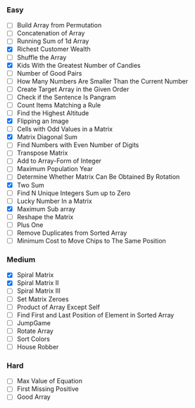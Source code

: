### Easy

- [ ] Build Array from Permutation
- [ ] Concatenation of Array
- [ ] Running Sum of 1d Array
- [x] Richest Customer Wealth
- [ ] Shuffle the Array
- [x] Kids With the Greatest Number of Candies
- [ ] Number of Good Pairs
- [ ] How Many Numbers Are Smaller Than the Current Number
- [ ] Create Target Array in the Given Order
- [ ] Check if the Sentence Is Pangram
- [ ] Count Items Matching a Rule
- [ ] Find the Highest Altitude
- [x] Flipping an Image
- [ ] Cells with Odd Values in a Matrix
- [x] Matrix Diagonal Sum
- [ ] Find Numbers with Even Number of Digits
- [ ] Transpose Matrix
- [ ] Add to Array-Form of Integer
- [ ] Maximum Population Year
- [ ] Determine Whether Matrix Can Be Obtained By Rotation
- [x] Two Sum
- [ ] Find N Unique Integers Sum up to Zero
- [ ] Lucky Number In a Matrix
- [x] Maximum Sub array
- [ ] Reshape the Matrix
- [ ] Plus One
- [ ] Remove Duplicates from Sorted Array
- [ ] Minimum Cost to Move Chips to The Same Position

 ### Medium
- [x] Spiral Matrix
- [x] Spiral Matrix II
- [ ] Spiral Matrix III
- [ ] Set Matrix Zeroes
- [ ] Product of Array Except Self
- [ ] Find First and Last Position of Element in Sorted Array
- [ ] JumpGame
- [ ] Rotate Array
- [ ] Sort Colors
- [ ] House Robber

### Hard
- [ ] Max Value of Equation
- [ ] First Missing Positive
- [ ] Good Array